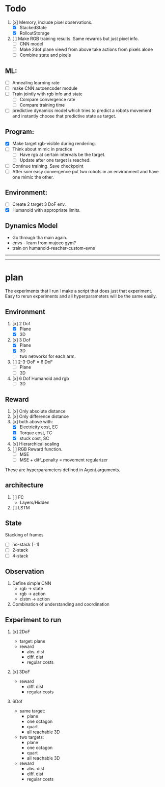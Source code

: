 # Todo
1. [x] Memory, include pixel observations.
	* [x] StackedState
	* [x] RolloutStorage

2. [ ] Make RGB training results. Same rewards but just pixel info.
	* [ ] CNN model
	* [ ] Make 2dof plane viewd from above take actions from pixels alone
	* [ ] Combine state and pixels

## ML:
* [ ] Annealing learning rate
* [ ] make CNN autoencoder module
* [ ] Train jointly with rgb info and state
	* [ ] Compare convergence rate 
	* [ ] Compare training time
* [ ] predictive dynamics model which tries to predict a robots movement and instantly choose that predictive state as target.

## Program:
* [x] Make target rgb-visible during rendering.
* [ ] Think about mimic in practice
	* [ ] Have rgb at certain intervals be the target.
	* [ ] Update after one target is reached.
* [ ] Continue training. Save checkpoint
* [ ] After som easy convergence put two robots in an environment and have one mimic the other.

## Environment:
* [ ] Create 2 target 3 DoF env.
* [x] Humanoid with appropriate limits.

## Dynamics Model
* Go through tha main again.
* envs - learn from mujoco gym?
* train on humanoid-reacher-custom-evns

--------------------------------------------
-------------------------------------------
# plan
The experiments that I run I make a script that does just that experiment.
Easy to rerun experiments and all hyperparameters will be the same easily.

## Environment
1. [x] 2 Dof
	* [x] Plane
	* [x] 3D 
2. [x] 3 Dof
	* [x] Plane
	* [x] 3D 
	* [ ] two networks for each arm.
3. [ ] 2-3-DoF = 6 DoF
	* [ ] Plane
	* [ ] 3D 
4. [x] 6 Dof Humanoid and rgb
	* [ ] 3D 

## Reward
1. [x] Only absolute distance
2. [x] Only difference distance 
3. [x] both above with:
	* [x] Electricity cost, EC
	* [x] Torque cost, TC
	* [x] stuck cost, SC
4. [x] Hierarchical scaling
5. [ ] RGB Reward function.
	* [ ] MSE
	* [ ] MSE + diff_penalty = movement regularizer

These are hyperparameters defined in Agent.arguments. 
## architecture
1. [ ] FC
	* Layers/Hidden
2. [ ] LSTM

## State
Stacking of frames
* [ ] no-stack (=1)
* [ ] 2-stack
* [ ] 4-stack

## Observation
1. Define simple CNN
	* rgb -> state
	* rgb -> action
	* clstm -> action
2. Combination of understanding and coordination
	
## Experiment to run
1. [x] 2DoF
	* target: plane
	* reward
		* abs. dist
		* diff. dist 
		* regular costs

2. [x] 3DoF
	* reward
		* diff. dist 
		* regular costs

3. 6Dof
	* same target:
		* plane
		* one octagon
		* quart
		* all reachable 3D
	* two targets:
		* plane
		* one octagon
		* quart
		* all reachable 3D
	* reward
		* abs. dist
		* diff. dist 
		* regular costs
